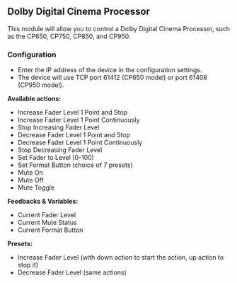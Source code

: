 ## Dolby Digital Cinema Processor

This module will allow you to control a Dolby Digital Cinema Processor, such as the CP650, CP750, CP850, and CP950.

### Configuration

-   Enter the IP address of the device in the configuration settings.
-   The device will use TCP port 61412 (CP650 model) or port 61408 (CP950 model).

**Available actions:**

-   Increase Fader Level 1 Point and Stop
-   Increase Fader Level 1 Point Continuously
-   Stop Increasing Fader Level
-   Decrease Fader Level 1 Point and Stop
-   Decrease Fader Level 1 Point Continuously
-   Stop Decreasing Fader Level
-   Set Fader to Level (0-100)
-   Set Format Button (choice of 7 presets)
-   Mute On
-   Mute Off
-   Mute Toggle

**Feedbacks & Variables:**

-   Current Fader Level
-   Current Mute Status
-   Current Format Button

**Presets:**

-   Increase Fader Level (with down action to start the action, up action to stop it)
-   Decrease Fader Level (same actions)

